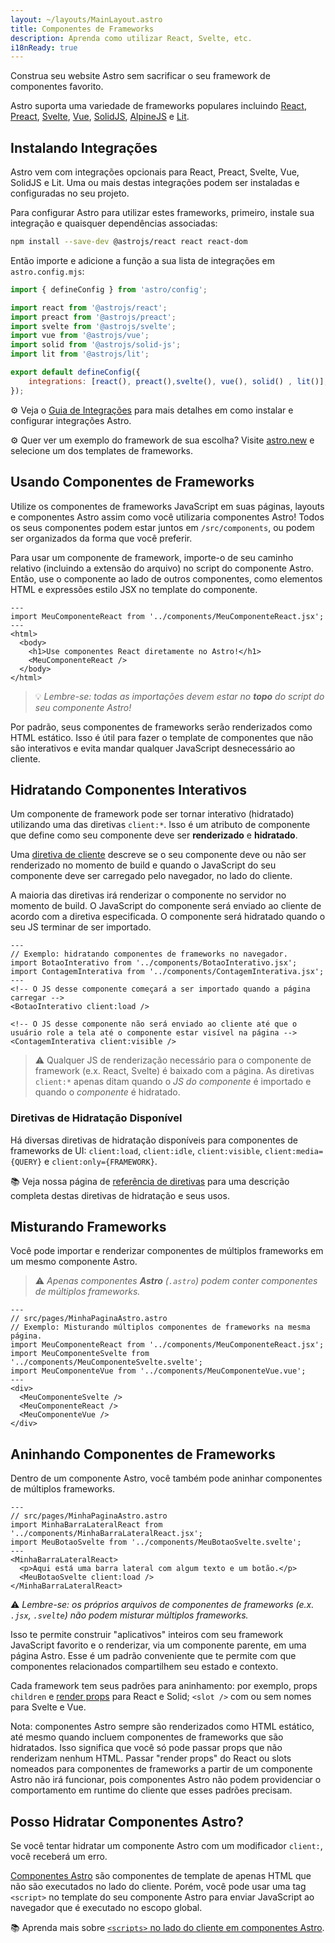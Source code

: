 ```yaml
---
layout: ~/layouts/MainLayout.astro
title: Componentes de Frameworks
description: Aprenda como utilizar React, Svelte, etc.
i18nReady: true
---
```

Construa seu website Astro sem sacrificar o seu framework de componentes favorito.

Astro suporta uma variedade de frameworks populares incluindo [React](https://reactjs.org/), [Preact](https://preactjs.com/), [Svelte](https://svelte.dev/), [Vue](https://vuejs.org/), [SolidJS](https://www.solidjs.com/), [AlpineJS](https://alpinejs.dev/) e [Lit](https://lit.dev/). 

## Instalando Integrações

Astro vem com integrações opcionais para React, Preact, Svelte, Vue, SolidJS e Lit. Uma ou mais destas integrações podem ser instaladas e configuradas no seu projeto.

Para configurar Astro para utilizar estes frameworks, primeiro, instale sua integração e quaisquer dependências associadas:

```bash
npm install --save-dev @astrojs/react react react-dom
```

Então importe e adicione a função a sua lista de integrações em `astro.config.mjs`:

```js
import { defineConfig } from 'astro/config';

import react from '@astrojs/react';
import preact from '@astrojs/preact';
import svelte from '@astrojs/svelte';
import vue from '@astrojs/vue';
import solid from '@astrojs/solid-js';
import lit from '@astrojs/lit';

export default defineConfig({
	integrations: [react(), preact(),svelte(), vue(), solid() , lit()],
});
```

⚙️ Veja o [Guia de Integrações](/pt-BR/guides/integrations-guide) para mais detalhes em como instalar e configurar integrações Astro.

⚙️ Quer ver um exemplo do framework de sua escolha? Visite [astro.new](https://astro.new) e selecione um dos templates de frameworks.

## Usando Componentes de Frameworks

Utilize os componentes de frameworks JavaScript em suas páginas, layouts e componentes Astro assim como você utilizaria componentes Astro! Todos os seus componentes podem estar juntos em `/src/components`, ou podem ser organizados da forma que você preferir.

Para usar um componente de framework, importe-o de seu caminho relativo (incluindo a extensão do arquivo) no script do componente Astro. Então, use o componente ao lado de outros componentes, como elementos HTML e expressões estilo JSX no template do componente.

```astro
---
import MeuComponenteReact from '../components/MeuComponenteReact.jsx';
---
<html>
  <body>
    <h1>Use componentes React diretamente no Astro!</h1>
    <MeuComponenteReact />
  </body>
</html>
```

>💡 _Lembre-se: todas as importações devem estar no **topo** do script do seu componente Astro!_

Por padrão, seus componentes de frameworks serão renderizados como HTML estático. Isso é útil para fazer o template de componentes que não são interativos e evita mandar qualquer JavaScript desnecessário ao cliente.

## Hidratando Componentes Interativos

Um componente de framework pode ser tornar interativo (hidratado) utilizando uma das diretivas `client:*`. Isso é um atributo de componente que define como seu componente deve ser **renderizado** e **hidratado**.

Uma [diretiva de cliente](/pt-BR/reference/directives-reference/#client-directives) descreve se o seu componente deve ou não ser renderizado no momento de build e quando o JavaScript do seu componente deve ser carregado pelo navegador, no lado do cliente.

A maioria das diretivas irá renderizar o componente no servidor no momento de build. O JavaScript do componente será enviado ao cliente de acordo com a diretiva especificada. O componente será hidratado quando o seu JS terminar de ser importado.

```astro
---
// Exemplo: hidratando componentes de frameworks no navegador.
import BotaoInterativo from '../components/BotaoInterativo.jsx';
import ContagemInterativa from '../components/ContagemInterativa.jsx';
---
<!-- O JS desse componente começará a ser importado quando a página carregar -->
<BotaoInterativo client:load />

<!-- O JS desse componente não será enviado ao cliente até que o usuário role a tela até o componente estar visível na página -->
<ContagemInterativa client:visible />
```

> ⚠️ Qualquer JS de renderização necessário para o componente de framework (e.x. React, Svelte) é baixado com a página. As diretivas `client:*` apenas ditam quando o _JS do componente_ é importado e quando o _componente_ é hidratado. 

### Diretivas de Hidratação Disponível

Há diversas diretivas de hidratação disponíveis para componentes de frameworks de UI: `client:load`, `client:idle`, `client:visible`, `client:media={QUERY}` e `client:only={FRAMEWORK}`.

📚 Veja nossa página de [referência de diretivas](/pt-BR/reference/directives-reference#client-directives) para uma descrição completa destas diretivas de hidratação e seus usos.

## Misturando Frameworks

Você pode importar e renderizar componentes de múltiplos frameworks em um mesmo componente Astro.

>⚠️ *Apenas componentes **Astro** (`.astro`) podem conter componentes de múltiplos frameworks.*

```astro
---
// src/pages/MinhaPaginaAstro.astro
// Exemplo: Misturando múltiplos componentes de frameworks na mesma página.
import MeuComponenteReact from '../components/MeuComponenteReact.jsx';
import MeuComponenteSvelte from '../components/MeuComponenteSvelte.svelte';
import MeuComponenteVue from '../components/MeuComponenteVue.vue';
---
<div>
  <MeuComponenteSvelte />
  <MeuComponenteReact />
  <MeuComponenteVue />
</div>
```

## Aninhando Componentes de Frameworks

Dentro de um componente Astro, você também pode aninhar componentes de múltiplos frameworks.

```astro
---
// src/pages/MinhaPaginaAstro.astro
import MinhaBarraLateralReact from '../components/MinhaBarraLateralReact.jsx';
import MeuBotaoSvelte from '../components/MeuBotaoSvelte.svelte';
---
<MinhaBarraLateralReact>
  <p>Aqui está uma barra lateral com algum texto e um botão.</p>
  <MeuBotaoSvelte client:load />
</MinhaBarraLateralReact>
```
⚠️ *Lembre-se: os próprios arquivos de componentes de frameworks (e.x. `.jsx`, `.svelte`) não podem misturar múltiplos frameworks.*

Isso te permite construir "aplicativos" inteiros com seu framework JavaScript favorito e o renderizar, via um componente parente, em uma página Astro. Esse é um padrão conveniente que te permite com que componentes relacionados compartilhem seu estado e contexto.

Cada framework tem seus padrões para aninhamento: por exemplo, props `children` e [render props](https://pt-br.reactjs.org/docs/render-props.html) para React e Solid; `<slot />` com ou sem nomes para Svelte e Vue.

Nota: componentes Astro sempre são renderizados como HTML estático, até mesmo quando incluem componentes de frameworks que são hidratados. Isso significa que você só pode passar props que não renderizam nenhum HTML. Passar "render props" do React ou slots nomeados para componentes de frameworks a partir de um componente Astro não irá funcionar, pois componentes Astro não podem providenciar o comportamento em runtime do cliente que esses padrões precisam.

## Posso Hidratar Componentes Astro?

Se você tentar hidratar um componente Astro com um modificador `client:`, você receberá um erro.

[Componentes Astro](/pt-BR/core-concepts/astro-components) são componentes de template de apenas HTML que não são executados no lado do cliente. Porém, você pode usar uma tag `<script>` no template do seu componente Astro para enviar JavaScript ao navegador que é executado no escopo global.

📚 Aprenda mais sobre [`<scripts>` no lado do cliente em componentes Astro](/pt-BR/core-concepts/astro-components/#scripts-no-lado-do-cliente).


[mdn-io]: https://developer.mozilla.org/en-US/docs/Web/API/Intersection_Observer_API
[mdn-ric]: https://developer.mozilla.org/en-US/docs/Web/API/Window/requestIdleCallback
[mdn-mm]: https://developer.mozilla.org/en-US/docs/Web/API/Window/matchMedia


